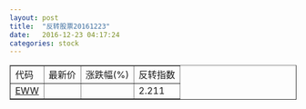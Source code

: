 ```yaml
---
layout: post
title:  "反转股票20161223"
date:   2016-12-23 04:17:24
categories: stock
---
```


<script type="text/javascript">
var stockList = []
stockList.push('gb_eww');
</script>

<table border="1">
 <tr>
 <td>代码</td>
  <td>最新价</td>
  <td>涨跌幅(%)</td>
 <td>反转指数</td>
</tr>
  <tr id="eww"><td><a href="http://stock.finance.sina.com.cn/usstock/quotes/EWW.html" target="_blank">EWW</a></td><td></td><td></td><td>2.211</td></tr>
</table>
